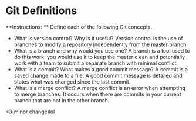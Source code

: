 # Git Definitions

**Instructions: ** Define each of the following Git concepts.

* What is version control?  Why is it useful?
Version control is the use of branches to modify a repository independently from the master branch.
* What is a branch and why would you use one?
A branch is a tool used to do this work. you would use it to keep the master clean and potentially work with a team to submit a separate branch with minimal conflict.
* What is a commit? What makes a good commit message?
A commit is a saved change made to a file. A good commit message is detailed and states what was changed since the last commit.
* What is a merge conflict?
A merge conflict is an error when attempting to merge branches. It occurs when there are commits in your current branch that are not in the other branch. 

<3(minor change)lol